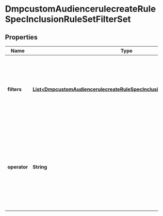 # DmpcustomAudiencerulecreateRuleSpecInclusionRuleSetFilterSet

## Properties
Name | Type | Description | Notes
------------ | ------------- | ------------- | -------------
**filters** | [**List&lt;DmpcustomAudiencerulecreateRuleSpecInclusionRuleSetFilterSetFilters&gt;**](DmpcustomAudiencerulecreateRuleSpecInclusionRuleSetFilterSetFilters.md) | An array of filters on previous audience actions and optionally also on URL keywords or parameters. Max size: 1. |[required]  
**operator** | **String** | Operator between filters in the filters object array. Enum value: OR. Within each inclusion rule, you can only specify one object in filters. |[required]  
